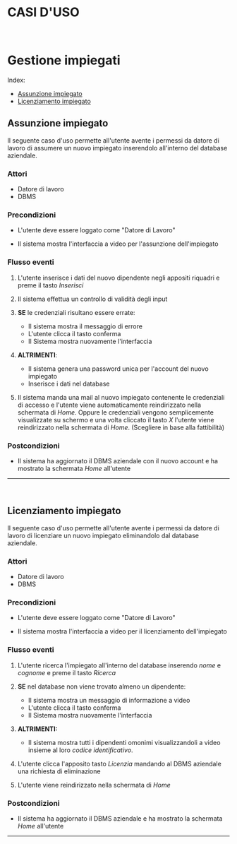 # CASI D'USO

&nbsp;

# Gestione impiegati 

Index: 

* [Assunzione impiegato](#assunzione-impiegato)
* [Licenziamento impiegato](#licenziamento-impiegato)

## Assunzione impiegato

Il seguente caso d'uso permette all'utente avente i permessi da datore di lavoro di assumere un nuovo impiegato inserendolo all'interno del database aziendale. 

### Attori 

* Datore di lavoro
* DBMS

### Precondizioni

* L'utente deve essere loggato come "Datore di Lavoro"

* Il sistema mostra l'interfaccia a video per l'assunzione dell'impiegato

### Flusso eventi

1. L'utente inserisce i dati del nuovo dipendente negli appositi riquadri e preme il tasto *Inserisci* 
 
2. Il sistema effettua un controllo di validità degli input

3. **SE** le credenziali risultano essere errate:
    * Il sistema mostra il messaggio di errore
    * L'utente clicca il tasto conferma
    * Il Sistema mostra nuovamente l'interfaccia 
  
4. **ALTRIMENTI**:
   * Il sistema genera una password unica per l'account del nuovo impiegato 
   * Inserisce i dati nel database

5. Il sistema manda una mail al nuovo impiegato contenente le credenziali di accesso e l'utente viene automaticamente reindirizzato nella schermata di *Home*. Oppure le credenziali vengono semplicemente visualizzate su schermo e una volta cliccato il tasto *X* l'utente viene reindirizzato nella schermata di *Home*. (Scegliere in base alla fattibilità)

### Postcondizioni 

* Il sistema ha aggiornato il DBMS aziendale con il nuovo account e ha mostrato la schermata *Home* all'utente

---

&nbsp;

## Licenziamento impiegato

Il seguente caso d'uso permette all'utente avente i permessi da datore di lavoro di licenziare un nuovo impiegato eliminandolo dal database aziendale. 

### Attori 

* Datore di lavoro
* DBMS

### Precondizioni

* L'utente deve essere loggato come "Datore di Lavoro"

* Il sistema mostra l'interfaccia a video per il licenziamento dell'impiegato

### Flusso eventi

1. L'utente ricerca l'impiegato all'interno del database inserendo *nome* e *cognome* e preme il tasto *Ricerca*

2. **SE** nel database non viene trovato almeno un dipendente:
   * Il sistema mostra un messaggio di informazione a video 
   * L'utente clicca il tasto conferma
   * Il Sistema mostra nuovamente l'interfaccia 

3. **ALTRIMENTI:** 
   * Il sistema mostra tutti i dipendenti omonimi visualizzandoli a video insieme al loro *codice identificativo*. 

4. L'utente clicca l'apposito tasto *Licenzia* mandando al DBMS aziendale una richiesta di eliminazione

5. L'utente viene reindirizzato nella schermata di *Home*

### Postcondizioni 

* Il sistema ha aggiornato il DBMS aziendale e ha mostrato la schermata *Home* all'utente

---

&nbsp;
